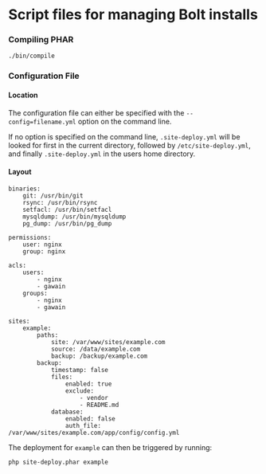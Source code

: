 Script files for managing Bolt installs
=======================================

### Compiling PHAR

```
./bin/compile
```

### Configuration File

#### Location

The configuration file can either be specified with the `--config=filename.yml` 
option on the command line.
 
If no option is specified on the command line, `.site-deploy.yml` will be looked for
first in the current directory, followed by `/etc/site-deploy.yml`, and finally 
`.site-deploy.yml` in the users home directory.

#### Layout

```
binaries:
    git: /usr/bin/git
    rsync: /usr/bin/rsync
    setfacl: /usr/bin/setfacl
    mysqldump: /usr/bin/mysqldump
    pg_dump: /usr/bin/pg_dump

permissions:
    user: nginx
    group: nginx

acls:
    users:
        - nginx
        - gawain
    groups:
        - nginx
        - gawain

sites:
    example:
        paths:
            site: /var/www/sites/example.com
            source: /data/example.com
            backup: /backup/example.com
        backup:
            timestamp: false
            files:
                enabled: true
                exclude:
                    - vendor
                    - README.md
            database:
                enabled: false
                auth_file: /var/www/sites/example.com/app/config/config.yml
```

The deployment for `example` can then be triggered by running:

```
php site-deploy.phar example
```
